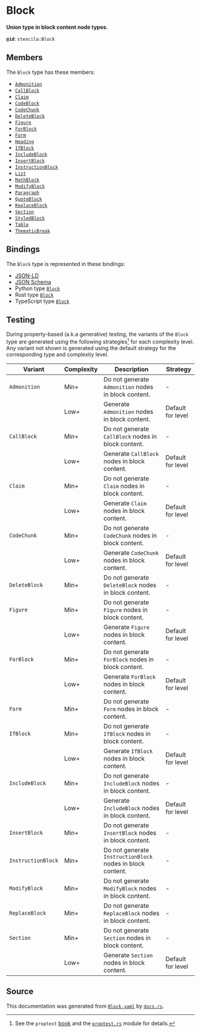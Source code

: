 # Block

**Union type in block content node types.**

**`@id`**: `stencila:Block`

## Members

The `Block` type has these members:

- [`Admonition`](https://github.com/stencila/stencila/blob/main/docs/reference/schema/prose/admonition.md)
- [`CallBlock`](https://github.com/stencila/stencila/blob/main/docs/reference/schema/flow/call-block.md)
- [`Claim`](https://github.com/stencila/stencila/blob/main/docs/reference/schema/works/claim.md)
- [`CodeBlock`](https://github.com/stencila/stencila/blob/main/docs/reference/schema/code/code-block.md)
- [`CodeChunk`](https://github.com/stencila/stencila/blob/main/docs/reference/schema/code/code-chunk.md)
- [`DeleteBlock`](https://github.com/stencila/stencila/blob/main/docs/reference/schema/edits/delete-block.md)
- [`Figure`](https://github.com/stencila/stencila/blob/main/docs/reference/schema/works/figure.md)
- [`ForBlock`](https://github.com/stencila/stencila/blob/main/docs/reference/schema/flow/for-block.md)
- [`Form`](https://github.com/stencila/stencila/blob/main/docs/reference/schema/flow/form.md)
- [`Heading`](https://github.com/stencila/stencila/blob/main/docs/reference/schema/prose/heading.md)
- [`IfBlock`](https://github.com/stencila/stencila/blob/main/docs/reference/schema/flow/if-block.md)
- [`IncludeBlock`](https://github.com/stencila/stencila/blob/main/docs/reference/schema/flow/include-block.md)
- [`InsertBlock`](https://github.com/stencila/stencila/blob/main/docs/reference/schema/edits/insert-block.md)
- [`InstructionBlock`](https://github.com/stencila/stencila/blob/main/docs/reference/schema/edits/instruction-block.md)
- [`List`](https://github.com/stencila/stencila/blob/main/docs/reference/schema/prose/list.md)
- [`MathBlock`](https://github.com/stencila/stencila/blob/main/docs/reference/schema/math/math-block.md)
- [`ModifyBlock`](https://github.com/stencila/stencila/blob/main/docs/reference/schema/edits/modify-block.md)
- [`Paragraph`](https://github.com/stencila/stencila/blob/main/docs/reference/schema/prose/paragraph.md)
- [`QuoteBlock`](https://github.com/stencila/stencila/blob/main/docs/reference/schema/prose/quote-block.md)
- [`ReplaceBlock`](https://github.com/stencila/stencila/blob/main/docs/reference/schema/edits/replace-block.md)
- [`Section`](https://github.com/stencila/stencila/blob/main/docs/reference/schema/prose/section.md)
- [`StyledBlock`](https://github.com/stencila/stencila/blob/main/docs/reference/schema/style/styled-block.md)
- [`Table`](https://github.com/stencila/stencila/blob/main/docs/reference/schema/works/table.md)
- [`ThematicBreak`](https://github.com/stencila/stencila/blob/main/docs/reference/schema/prose/thematic-break.md)

## Bindings

The `Block` type is represented in these bindings:

- [JSON-LD](https://stencila.org/Block.jsonld)
- [JSON Schema](https://stencila.org/Block.schema.json)
- Python type [`Block`](https://github.com/stencila/stencila/blob/main/python/python/stencila/types/block.py)
- Rust type [`Block`](https://github.com/stencila/stencila/blob/main/rust/schema/src/types/block.rs)
- TypeScript type [`Block`](https://github.com/stencila/stencila/blob/main/ts/src/types/Block.ts)

## Testing

During property-based (a.k.a generative) testing, the variants of the `Block` type are generated using the following strategies[^1] for each complexity level. Any variant not shown is generated using the default strategy for the corresponding type and complexity level.

| Variant            | Complexity | Description                                                | Strategy          |
| ------------------ | ---------- | ---------------------------------------------------------- | ----------------- |
| `Admonition`       | Min+       | Do not generate `Admonition` nodes in block content.       | -                 |
|                    | Low+       | Generate `Admonition` nodes in block content.              | Default for level |
| `CallBlock`        | Min+       | Do not generate `CallBlock` nodes in block content.        | -                 |
|                    | Low+       | Generate `CallBlock` nodes in block content.               | Default for level |
| `Claim`            | Min+       | Do not generate `Claim` nodes in block content.            | -                 |
|                    | Low+       | Generate `Claim` nodes in block content.                   | Default for level |
| `CodeChunk`        | Min+       | Do not generate `CodeChunk` nodes in block content.        | -                 |
|                    | Low+       | Generate `CodeChunk` nodes in block content.               | Default for level |
| `DeleteBlock`      | Min+       | Do not generate `DeleteBlock` nodes in block content.      | -                 |
| `Figure`           | Min+       | Do not generate `Figure` nodes in block content.           | -                 |
|                    | Low+       | Generate `Figure` nodes in block content.                  | Default for level |
| `ForBlock`         | Min+       | Do not generate `ForBlock` nodes in block content.         | -                 |
|                    | Low+       | Generate `ForBlock` nodes in block content.                | Default for level |
| `Form`             | Min+       | Do not generate `Form` nodes in block content.             | -                 |
| `IfBlock`          | Min+       | Do not generate `IfBlock` nodes in block content.          | -                 |
|                    | Low+       | Generate `IfBlock` nodes in block content.                 | Default for level |
| `IncludeBlock`     | Min+       | Do not generate `IncludeBlock` nodes in block content.     | -                 |
|                    | Low+       | Generate `IncludeBlock` nodes in block content.            | Default for level |
| `InsertBlock`      | Min+       | Do not generate `InsertBlock` nodes in block content.      | -                 |
| `InstructionBlock` | Min+       | Do not generate `InstructionBlock` nodes in block content. | -                 |
| `ModifyBlock`      | Min+       | Do not generate `ModifyBlock` nodes in block content.      | -                 |
| `ReplaceBlock`     | Min+       | Do not generate `ReplaceBlock` nodes in block content.     | -                 |
| `Section`          | Min+       | Do not generate `Section` nodes in block content.          | -                 |
|                    | Low+       | Generate `Section` nodes in block content.                 | Default for level |

## Source

This documentation was generated from [`Block.yaml`](https://github.com/stencila/stencila/blob/main/schema/Block.yaml) by [`docs.rs`](https://github.com/stencila/stencila/blob/main/rust/schema-gen/src/docs.rs).

[^1]: See the `proptest` [book](https://proptest-rs.github.io/proptest/) and the [`proptest.rs`](https://github.com/stencila/stencila/blob/main/rust/schema/src/proptests.rs) module for details.
